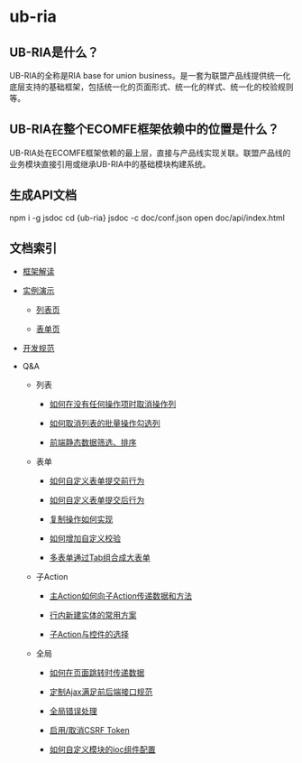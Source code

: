ub-ria
======

## UB-RIA是什么？

UB-RIA的全称是RIA base for union business。是一套为联盟产品线提供统一化底层支持的基础框架，包括统一化的页面形式、统一化的样式、统一化的校验规则等。

## UB-RIA在整个ECOMFE框架依赖中的位置是什么？

UB-RIA处在ECOMFE框架依赖的最上层，直接与产品线实现关联。联盟产品线的业务模块直接引用或继承UB-RIA中的基础模块构建系统。

## 生成API文档

npm i -g jsdoc
cd {ub-ria}
jsdoc -c doc/conf.json
open doc/api/index.html

## 文档索引

- [框架解读](doc/structure.md)

- [实例演示](doc/demo.md)

   - [列表页](doc/list.md)

   - [表单页](doc/form.md)

- [开发规范](doc/rule.md)

- Q&A

  - 列表

    - [如何在没有任何操作项时取消操作列](doc/cancelOperationColumn.md)

    - [如何取消列表的批量操作勾选列](doc/cancelBatch.md)

    - [前端静态数据筛选、排序](doc/staticFilterList.md)

  - 表单

    - [如何自定义表单提交前行为](doc/beforeSubmitHandle.md)

    - [如何自定义表单提交后行为](doc/afterSubmitHandle.md)

    - [复制操作如何实现](doc/copyForm.md)

    - [如何增加自定义校验](doc/customValidate.md)

    - [多表单通过Tab组合成大表单](doc/bigForm.md)

  - 子Action

    - [主Action如何向子Action传递数据和方法](doc/childAction.md)

    - [行内新建实体的常用方案](doc/newEntity.md)
  
    - [子Action与控件的选择](doc/actionOrControl.md)
  
  - 全局

    - [如何在页面跳转时传递数据](doc/transferDataWhenRedirect.md)

    - [定制Ajax满足前后端接口规范](doc/customAjax.md)

    - [全局错误处理](doc/globalError.md)

    - [启用/取消CSRF Token](doc/csrfToken.md)

    - [如何自定义模块的ioc组件配置](doc/customIoc.md)
